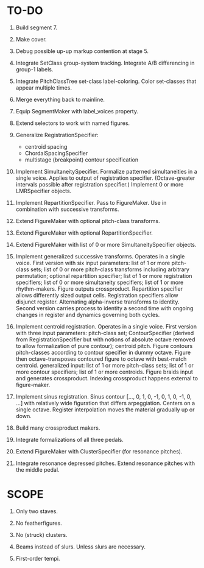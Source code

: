 TO-DO
=====

1.  Build segment 7.

2.  Make cover.

3.  Debug possible up-up markup contention at stage 5.

4.  Integrate SetClass group-system tracking.
    Integrate A/B differencing in group-1 labels.

5.  Integrate PitchClassTree set-class label-coloring.
    Color set-classes that appear multiple times.

6.  Merge everything back to mainline.

7.  Equip SegmentMaker with label_voices property.

8.  Extend selectors to work with named figures.

9.  Generalize RegistrationSpecifier:
    * centroid spacing
    * ChordalSpacingSpecifier
    * multistage (breakpoint) contour specification

10. Implement SimultaneitySpecifier.
    Formalize patterned simultaneities in a single voice.
    Applies to output of registration specifier.
    (Octave-greater intervals possible after registration specifier.)
    Implement 0 or more LMRSpecifier objects.

11. Implement RepartitionSpecifier.
    Pass to FigureMaker.
    Use in combination with successive transforms.

12. Extend FigureMaker with optional pitch-class transforms.

13. Extend FigureMaker with optional RepartitionSpecifier.

14. Extend FigureMaker with list of 0 or more SimultaneitySpecifier objects.

15. Implement generalized successive transforms. Operates in a single voice.
    First version with six input parameters: list of 1 or more pitch-class
    sets; list of 0 or more pitch-class transforms including arbitrary
    permutation; optional repartition specifier; list of 1 or more registration
    specifiers; list of 0 or more simultaneity specifiers; list of 1 or more
    rhythm-makers. Figure outputs crossproduct. Repartition specifier allows
    differently sized output cells. Registration specifiers allow disjunct
    register. Alternating alpha-inverse transforms to identity. Second version
    carries process to identity a second time with ongoing changes in register
    and dynamics governing both cycles.

16. Implement centroid registration. Operates in a single voice. First version
    with three input parameters: pitch-class set; ContourSpecifier (derived
    from RegistrationSpecifier but with notions of absolute octave removed to
    allow formalization of pure contour); centroid pitch. Figure contours
    pitch-classes according to contour specifier in dummy octave. Figure then
    octave-transposes contoured figure to octave with best-match centroid.
    generalized input: list of 1 or more pitch-class sets; list of 1 or more
    contour specifiers; list of 1 or more centroids. Figure braids input and
    generates crossproduct. Indexing crossproduct happens external to
    figure-maker.

17. Implement sinus registration. Sinus contour [..., 0, 1, 0, -1, 0, 1, 0, -1,
    0, ...] with relatively wide figuration that differs arpeggiation. Centers
    on a single octave. Register interpolation moves the material gradually up
    or down.

18. Build many crossproduct makers.

19. Integrate formalizations of all three pedals.

20. Extend FigureMaker with ClusterSpecifier (for resonance pitches).

21. Integrate resonance depressed pitches.
    Extend resonance pitches with the middle pedal.

SCOPE
=====

1.  Only two staves.

2.  No featherfigures.

3.  No (struck) clusters.

4.  Beams instead of slurs. Unless slurs are necessary.

5.  First-order tempi.
